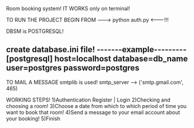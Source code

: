 Room booking system! IT WORKS only on terminal!

TO RUN THE PROJECT BEGIN FROM ---> python auth.py <---!!!

DBSM is POSTGRESQL!

create database.ini file!
-------example---------
[postgresql]
host=localhost
database=db_name
user=postgres
password=postgres
-----------------------

TO MAIL A MESSAGE smtplib is used!
smtp_server --> ('smtp.gmail.com', 465)

WORKING STEPS!
1)Authentication Register | Login
2)Checking and choosing a room!
3)Choose a date from which to which period of time you want to book that room!
4)Send a message to your email account about your booking!
5)Finish
